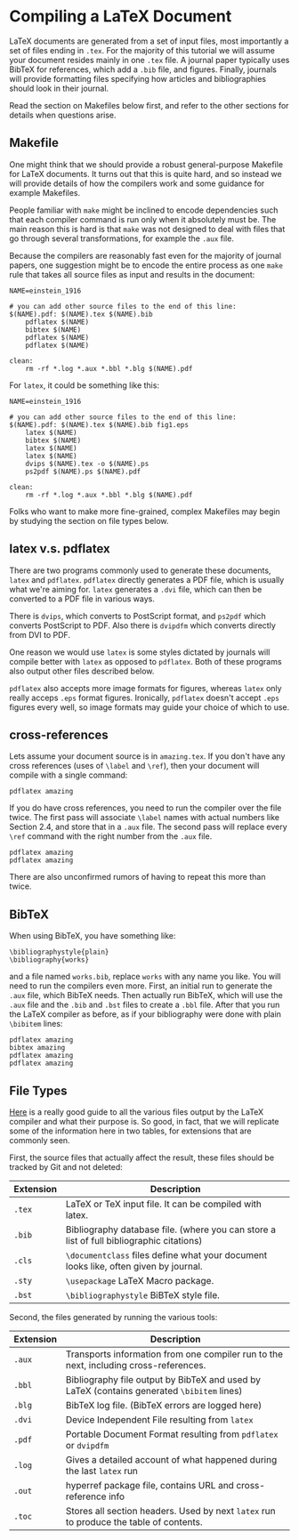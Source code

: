 # Compiling a LaTeX Document

LaTeX documents are generated
from a set of input files,
most importantly a set of
files ending in `.tex`.
For the majority of this
tutorial we will assume
your document resides mainly in
one `.tex` file.
A journal paper typically
uses BibTeX for references, which
add a `.bib` file, and figures.
Finally, journals will provide
formatting files specifying
how articles and bibliographies
should look in their journal.

Read the section on Makefiles below
first, and refer to the other sections
for details when questions arise.

## Makefile

One might think that we should provide
a robust general-purpose Makefile
for LaTeX documents.
It turns out that this is quite hard,
and so instead we will provide details
of how the compilers work and some
guidance for example Makefiles.

People familiar with `make` might be inclined
to encode dependencies such that
each compiler command is run only when it
absolutely must be.
The main reason this is hard is that
`make` was not designed to deal with
files that go through several transformations,
for example the `.aux` file.

Because the compilers are reasonably fast
even for the majority of journal papers,
one suggestion might be to encode the entire
process as one `make` rule that takes all
source files as input and results in the document:

```
NAME=einstein_1916

# you can add other source files to the end of this line:
$(NAME).pdf: $(NAME).tex $(NAME).bib
	pdflatex $(NAME)
	bibtex $(NAME)
	pdflatex $(NAME)
	pdflatex $(NAME)

clean:
	rm -rf *.log *.aux *.bbl *.blg $(NAME).pdf
```

For `latex`, it could be something like this:

```
NAME=einstein_1916

# you can add other source files to the end of this line:
$(NAME).pdf: $(NAME).tex $(NAME).bib fig1.eps
	latex $(NAME)
	bibtex $(NAME)
	latex $(NAME)
	latex $(NAME)
	dvips $(NAME).tex -o $(NAME).ps
	ps2pdf $(NAME).ps $(NAME).pdf

clean:
	rm -rf *.log *.aux *.bbl *.blg $(NAME).pdf
```

Folks who want to make more fine-grained,
complex Makefiles may begin by studying
the section on file types below.

## latex v.s. pdflatex

There are two programs commonly used
to generate these documents,
`latex` and `pdflatex`.
`pdflatex` directly generates a PDF
file, which is usually what we're
aiming for.
`latex` generates a `.dvi` file, which
can then be converted to a PDF file in various ways.

There is `dvips`, which converts to PostScript format,
and `ps2pdf` which converts PostScript to PDF.
Also there is `dvipdfm` which converts directly
from DVI to PDF.

One reason we would use `latex` is some
styles dictated by journals will compile
better with `latex` as opposed to `pdflatex`.
Both of these programs also output
other files described below.

`pdflatex` also accepts more image formats
for figures, whereas `latex` only really acceps
`.eps` format figures.
Ironically, `pdflatex` doesn't accept `.eps`
figures every well, so image formats may
guide your choice of which to use.

## cross-references

Lets assume your document source is
in `amazing.tex`.
If you don't have any cross references
(uses of `\label` and `\ref`), then your
document will compile with a single command:

```
pdflatex amazing
```

If you do have cross references, you need
to run the compiler over the file twice.
The first pass will associate `\label`
names with actual numbers like Section 2.4,
and store that in a `.aux` file.
The second pass will replace every `\ref` command
with the right number from the `.aux` file.

```
pdflatex amazing
pdflatex amazing
```

There are also unconfirmed rumors of having
to repeat this more than twice.

## BibTeX

When using BibTeX, you have something like:

```
\bibliographystyle{plain}
\bibliography{works}
```

and a file named `works.bib`, replace `works` with
any name you like.
You will need to run the compilers even more.
First, an initial run to generate the `.aux` file,
which BibTeX needs.
Then actually run BibTeX, which will use the `.aux`
file and the `.bib` and `.bst` files to create
a `.bbl` file.
After that you run the LaTeX compiler as before,
as if your bibliography were done with
plain `\bibitem` lines:

```
pdflatex amazing
bibtex amazing
pdflatex amazing
pdflatex amazing
```

## File Types

[Here](http://en.wikibooks.org/wiki/LaTeX/Basics#Ancillary_files)
is a really good guide to all the various files
output by the LaTeX compiler and what their purpose is.
So good, in fact, that we will replicate some of the
information here in two tables, for extensions that
are commonly seen.

First, the source files that actually affect the result,
these files should be tracked by Git and not deleted:

| Extension | Description                          |
|-----------|--------------------------------------|
|`.tex`     | LaTeX or TeX input file. It can be compiled with latex. |
|`.bib`     | Bibliography database file. (where you can store a list of full bibliographic citations) |
|`.cls`     | `\documentclass` files define what your document looks like, often given by journal. |
|`.sty`     | `\usepackage` LaTeX Macro package. |
|`.bst`     | `\bibliographystyle` BiBTeX style file. |

Second, the files generated by running the various tools:

| Extension | Description                          |
|-----------|--------------------------------------|
|`.aux`     | Transports information from one compiler run to the next, including cross-references. |
|`.bbl`     | Bibliography file output by BibTeX and used by LaTeX (contains generated `\bibitem` lines) |
|`.blg`     | BibTeX log file. (BibTeX errors are logged here) |
|`.dvi`     | Device Independent File resulting from `latex` |
|`.pdf`     | Portable Document Format resulting from `pdflatex` or `dvipdfm` |
|`.log`     | Gives a detailed account of what happened during the last `latex` run |
|`.out`     | hyperref package file, contains URL and cross-reference info |
|`.toc`     | Stores all section headers. Used by next `latex` run to produce the table of contents. |
